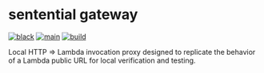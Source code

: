 # sentential gateway

[![black](https://github.com/bkeane/sentential-gw/actions/workflows/black.yml/badge.svg)](https://github.com/bkeane/sentential-gw/actions/workflows/black.yml)
[![main](https://github.com/bkeane/sentential-gw/actions/workflows/main.yml/badge.svg)](https://github.com/bkeane/sentential-gw/actions/workflows/main.yml)
[![build](https://github.com/bkeane/sentential-gw/actions/workflows/build.yml/badge.svg)](https://github.com/bkeane/sentential-gw/actions/workflows/build.yml)

Local HTTP => Lambda invocation proxy designed to replicate the behavior of a Lambda public URL for local verification and testing.
